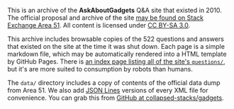 This is an archive of the **AskAboutGadgets** Q&A site that existed in 2010. The official proposal and archive of the site [may be found on Stack Exchange Area 51](https://area51.stackexchange.com/proposals/614). All content is licensed under [CC BY-SA 3.0](https://creativecommons.org/licenses/by-sa/3.0/).

This archive includes browsable copies of the 522 questions and answers that existed on the site at the time it was shut down. Each page is a simple markdown file, which may be automatically rendered into a HTML template by GitHub Pages. There is [an index page listing all of the site's `questions/`](https://collapsed-stacks.github.io/gadgets/questions/), but it's are more suited to consumption by robots than humans.

The `data/` directory includes a copy of contents of the official data dump from Area 51. We also add [JSON Lines](http://jsonlines.org/) versions of every XML file for convenience. You can grab this from [GitHub at collapsed-stacks/gadgets](https://github.com/collapsed-stacks/gadgets).

